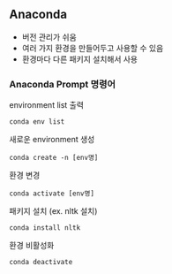 ## Anaconda
- 버전 관리가 쉬움
- 여러 가지 환경을 만들어두고 사용할 수 있음
- 환경마다 다른 패키지 설치해서 사용

### Anaconda Prompt 명령어
environment list 출력
```
conda env list
```

새로운 environment 생성
```
conda create -n [env명]
```
환경 변경
```
conda activate [env명]
```
패키지 설치 (ex. nltk 설치)
```
conda install nltk
```
환경 비활성화
```
conda deactivate
```

